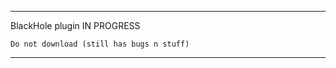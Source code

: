 ---------
BlackHole plugin IN PROGRESS
```      
Do not download (still has bugs n stuff)
```      
---------
